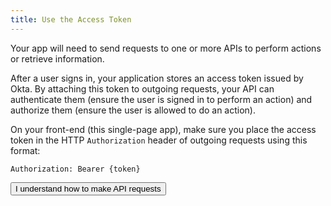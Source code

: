 ```yaml
---
title: Use the Access Token
---
```


Your app will need to send requests to one or more APIs to perform actions or retrieve information.

After a user signs in, your application stores an access token issued by Okta. By attaching this token to outgoing requests, your API can authenticate them (ensure the user is signed in to perform an action) and authorize them (ensure the user is allowed to do an action).

On your front-end (this single-page app), make sure you place the access token in the HTTP `Authorization` header of outgoing requests using this format:

```
Authorization: Bearer {token}
```

<!-- On your back-end (the API), make sure you check for valid tokens in incoming requests. See [Protect your API endpoints] -->

<StackSelector snippet="getaccesstoken"/>

<button>I understand how to make API requests</button>